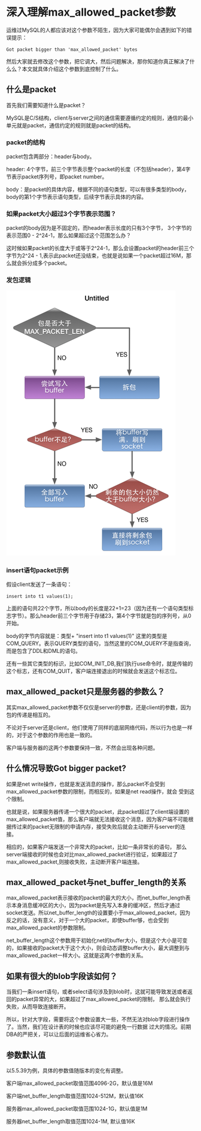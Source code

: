 # 深入理解max_allowed_packet参数

运维过MySQL的人都应该对这个参数不陌生，因为大家可能偶尔会遇到如下的错误提示：

```
Got packet bigger than 'max_allowed_packet' bytes
```
然后大家就去修改这个参数，把它调大，然后问题解决，那你知道你真正解决了什么么？本文就具体介绍这个参数到底控制了什么。


##  什么是packet

首先我们需要知道什么是packet？

MySQL是C/S结构，client与server之间的通信需要遵循约定的规则，通信的最小单元就是packet，通信约定的规则就是packet的结构。


###  packet的结构

packet包含两部分：header与body。

header: 4个字节，前三个字节表示整个packet的长度（不包括header），第4字节表示packet序列号，即packet number。

body：是packet的具体内容，根据不同的语句类型，可以有很多类型的body，body的第1个字节表示语句类型，后续字节表示具体的内容。

### 如果packet大小超过3个字节表示范围？

packet的body因为是不固定的，而header表示长度的只有3个字节，
3个字节的表示范围0 - 2^24-1，那么如果超过这个范围怎么办？

这时候如果packet的长度大于或等于2^24-1，那么会设置packet的header前三个字节为2^24 - 1,表示此packet还没结束，也就是说如果一个packet超过16M，那么就会拆分成多个packet。


### 发包逻辑

![PNG](images/max_allowed_packet.png)


### insert语句packet示例

假设client发送了一条语句：

```
insert into t1 values(1);
```

上面的语句共22个字节，所以body的长度是22+1=23（因为还有一个语句类型标志字节）。那么header前三个字节用于存储23，第4个字节就是包的序列号，从0开始。

body的字节内容就是：类型+ "insert into t1 values(1)"
这里的类型是COM_QUERY。表示QUERY类型的语句，当然这里的COM_QUERY不是指查询，而是包含了DDL和DML的语句。

还有一些其它类型的标识，比如COM_INIT_DB,我们执行use命令时，就是传输的这个标志，还有COM_QUIT，客户端连接退出的时候就会发送这个标志位。


## max_allowed_packet只是服务器的参数么？

其实max_allowed_packet参数不仅仅是server的参数，还是client的参数，因为包的传递是相互的。

不论对于server还是client，他们使用了同样的底层网络代码，所以行为也是一样的，对于这个参数的作用也是一致的。

客户端与服务器的这两个参数要保持一致，不然会出现各种问题。


## 什么情况导致Got bigger packet?

如果是net write操作，也就是发送消息的操作，那么packet不会受到
max_allowed_packet参数的限制，而相反的，如果是net read操作，就会
受到这个限制。

也就是说，如果服务器传递一个很大的packet，此packet超过了client端设置的max_allowed_packet值，那么客户端就无法接收这个消息，因为客户端不可能根据传过来的packet无限制的申请内存，接受失败后就会主动断开与server的连接。

相应的，如果客户端发送一个非常大的packet，比如一条非常长的语句，
那么server端接收的时候也会对比max_allowed_packet进行验证，如果超过了max_allowed_packet,则接收失败，主动断开客户端连接。



## max_allowed_packet与net_buffer_length的关系

max_allowed_packet表示接收的packet的最大的大小，而net_buffer_length表示本身消息缓冲区的大小，因为packet是先写入本身的缓冲区，然后才通过socket发送。所以net_buffer_length的设置要小于max_allowed_packet，因为反之的话，没有意义，对于一个大的packet，即使buffer够，也会受到max_allowed_packet的参数限制。

net_buffer_length这个参数用于初始化net的buffer大小，但是这个大小是可变的，如果接收的packet大于这个大小，则会动态调整buffer大小，最大调整到与max_allowed_packet一样大小。这就是这两个参数的关系。


## 如果有很大的blob字段该如何？

当我们一条insert语句，或者select语句涉及到blob时，这就可能导致发送或者返回的packet异常的大，如果超过了max_allowed_packet的限制，
那么就会执行失败，从而导致连接断开。

所以，针对大字段，需要将这个参数设置大一些，不然无法对blob字段进行操作了。当然，我们在设计表的时候也应该尽可能的避免一行数据
过大的情况。前期DBA的严把关，可以让后面的运维省心省力。


## 参数默认值

以5.5.39为例，具体的参数值随版本的变化有调整。

客户端max_allowed_packet取值范围4096-2G，默认值是16M

客户端net_buffer_length取值范围1024-512M，默认值16K

服务器max_allowed_packet取值范围1024-1G，默认值是1M

服务器net_buffer_length取值范围1024-1M, 默认值16K
